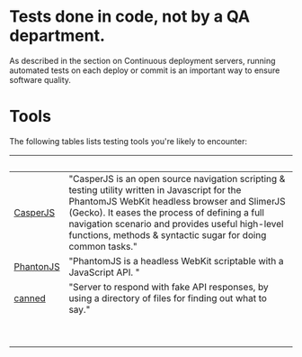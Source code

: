 
# Tests done in code, not by a QA department.

As described in the section on Continuous deployment servers, running automated tests on each deploy or commit is an important way to ensure software quality. 

# Tools

The following tables lists testing tools you're likely to encounter:

|   |   |
| --- | --- |
| [CasperJS](http://casperjs.org/) | "CasperJS is an open source navigation scripting & testing utility written in Javascript for the PhantomJS WebKit headless browser and SlimerJS (Gecko). It eases the process of defining a full navigation scenario and provides useful high-level functions, methods & syntactic sugar for doing common tasks." |
| [PhantonJS](http://phantomjs.org/ "") | "PhantomJS is a headless WebKit scriptable with a JavaScript API. " |
| [canned](https://github.com/sideshowcoder/canned "") | "Server to respond with fake API responses, by using a directory of files for finding out what to say." |
|   |   |
|   |   |

 

